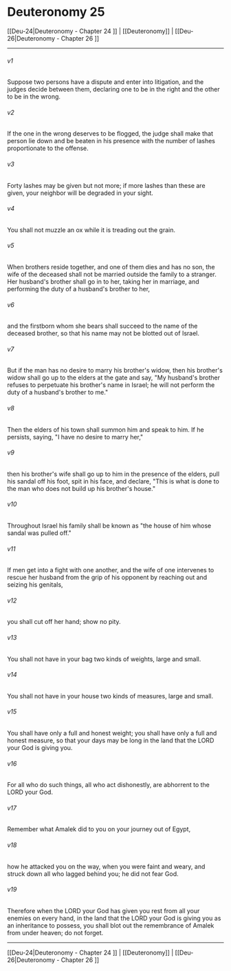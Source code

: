 # Deuteronomy 25

[[Deu-24|Deuteronomy - Chapter 24 ]] | [[Deuteronomy]] | [[Deu-26|Deuteronomy - Chapter 26 ]]
***

###### v1
Suppose two persons have a dispute and enter into litigation, and the judges decide between them, declaring one to be in the right and the other to be in the wrong.
###### v2
If the one in the wrong deserves to be flogged, the judge shall make that person lie down and be beaten in his presence with the number of lashes proportionate to the offense.
###### v3
Forty lashes may be given but not more; if more lashes than these are given, your neighbor will be degraded in your sight.
###### v4
You shall not muzzle an ox while it is treading out the grain.
###### v5
When brothers reside together, and one of them dies and has no son, the wife of the deceased shall not be married outside the family to a stranger. Her husband's brother shall go in to her, taking her in marriage, and performing the duty of a husband's brother to her,
###### v6
and the firstborn whom she bears shall succeed to the name of the deceased brother, so that his name may not be blotted out of Israel.
###### v7
But if the man has no desire to marry his brother's widow, then his brother's widow shall go up to the elders at the gate and say, "My husband's brother refuses to perpetuate his brother's name in Israel; he will not perform the duty of a husband's brother to me."
###### v8
Then the elders of his town shall summon him and speak to him. If he persists, saying, "I have no desire to marry her,"
###### v9
then his brother's wife shall go up to him in the presence of the elders, pull his sandal off his foot, spit in his face, and declare, "This is what is done to the man who does not build up his brother's house."
###### v10
Throughout Israel his family shall be known as "the house of him whose sandal was pulled off."
###### v11
If men get into a fight with one another, and the wife of one intervenes to rescue her husband from the grip of his opponent by reaching out and seizing his genitals,
###### v12
you shall cut off her hand; show no pity.
###### v13
You shall not have in your bag two kinds of weights, large and small.
###### v14
You shall not have in your house two kinds of measures, large and small.
###### v15
You shall have only a full and honest weight; you shall have only a full and honest measure, so that your days may be long in the land that the LORD your God is giving you.
###### v16
For all who do such things, all who act dishonestly, are abhorrent to the LORD your God.
###### v17
Remember what Amalek did to you on your journey out of Egypt,
###### v18
how he attacked you on the way, when you were faint and weary, and struck down all who lagged behind you; he did not fear God.
###### v19
Therefore when the LORD your God has given you rest from all your enemies on every hand, in the land that the LORD your God is giving you as an inheritance to possess, you shall blot out the remembrance of Amalek from under heaven; do not forget.

***

[[Deu-24|Deuteronomy - Chapter 24 ]] | [[Deuteronomy]] | [[Deu-26|Deuteronomy - Chapter 26 ]]
